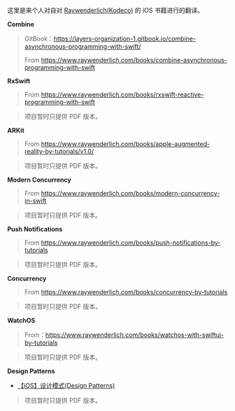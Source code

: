 这里是来个人对自对 [Raywenderlich(Kodeco)](https://www.kodeco.com/) 的 iOS 书籍进行的翻译。



**Combine**

> GitBook：https://layers-organization-1.gitbook.io/combine-asynchronous-programming-with-swift/
>
> From https://www.raywenderlich.com/books/combine-asynchronous-programming-with-swift



**RxSwift**

> From https://www.raywenderlich.com/books/rxswift-reactive-programming-with-swift

> 项目暂时只提供 PDF 版本。

**ARKit**

> From https://www.raywenderlich.com/books/apple-augmented-reality-by-tutorials/v1.0/

> 项目暂时只提供 PDF 版本。

**Modern Concurrency**

> From https://www.raywenderlich.com/books/modern-concurrency-in-swift

> 项目暂时只提供 PDF 版本。

**Push Notifications**


> From https://www.raywenderlich.com/books/push-notifications-by-tutorials

> 项目暂时只提供 PDF 版本。

**Concurrency**

> From https://www.raywenderlich.com/books/concurrency-by-tutorials

> 项目暂时只提供 PDF 版本。

**WatchOS**

> From：https://www.raywenderlich.com/books/watchos-with-swiftui-by-tutorials

> 项目暂时只提供 PDF 版本。

**Design Patterns**

- [【iOS】设计模式(Design Patterns)](https://bytedance.feishu.cn/docx/doxcnTvOzp2YlsYYAZ02b9iYPde) 

> 项目暂时只提供 PDF 版本。
